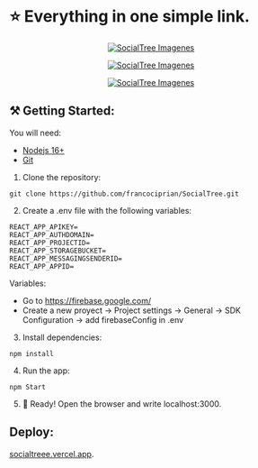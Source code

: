# ⭐ Everything in one simple link.

<p align="center">
  <a href="https://socialtreee.vercel.app/" target="_blank">
    <img src="https://i.postimg.cc/Px4v2mrN/Social-Tree.png" alt="SocialTree Imagenes" />
  </a>
</p>

<p align="center">
  <a href="https://socialtreee.vercel.app/" target="_blank">
    <img src="https://i.postimg.cc/5NjQSQcN/Social-Tree1.png"  alt="SocialTree Imagenes"/>
  </a>
</p>

<p align="center">
  <a href="https://socialtreee.vercel.app/" target="_blank">
    <img src="https://i.postimg.cc/R0x3mPWN/Social-Tree2.png"  alt="SocialTree Imagenes"/>
  </a>
</p>

## ⚒️ Getting Started:

You will need:

- [Nodejs 16+](https://nodejs.org/)
- [Git](https://git-scm.com/)

1. Clone the repository:

```
git clone https://github.com/francociprian/SocialTree.git
```

2. Create a .env file with the following variables:

```
REACT_APP_APIKEY=
REACT_APP_AUTHDOMAIN=
REACT_APP_PROJECTID=
REACT_APP_STORAGEBUCKET=
REACT_APP_MESSAGINGSENDERID=
REACT_APP_APPID=
```
Variables: <br>
- Go to https://firebase.google.com/ <br>
- Create a new proyect -> Project settings -> General -> SDK Configuration -> add firebaseConfig in .env


3. Install dependencies:

```
npm install
```

4. Run the app:

```
npm Start
```
5. 🥳 Ready! Open the browser and write localhost:3000.

## Deploy:
[socialtreee.vercel.app](https://socialtreee.vercel.app/).
